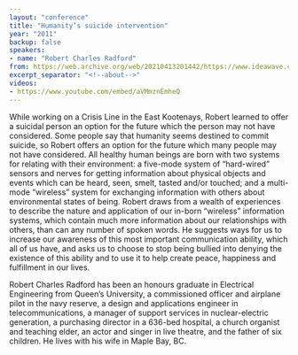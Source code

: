 ```yaml
---
layout: "conference"
title: "Humanity’s suicide intervention"
year: "2011"
backup: false
speakers:
- name: "Robert Charles Radford"
from: https://web.archive.org/web/20210413201442/https://www.ideawave.ca/2011-conference/humanitys-suicide-intervention
excerpt_separator: "<!--about-->"
videos:
- https://www.youtube.com/embed/aVMmznEmheQ
---
```


While working on a Crisis Line in the East Kootenays, Robert learned to offer
a suicidal person an option for the future which the person may not have
considered. Some people say that humanity seems destined to commit suicide, so
Robert offers an option for the future which many people may not have
considered. All healthy human beings are born with two systems for relating
with their environment: a five-mode system of “hard-wired” sensors and nerves
for getting information about physical objects and events which can be heard,
seen, smelt, tasted and/or touched; and a multi-mode “wireless” system for
exchanging information with others about environmental states of being. Robert
draws from a wealth of experiences to describe the nature and application of
our in-born “wireless” information systems, which contain much more
information about our relationships with others, than can any number of spoken
words. He suggests ways for us to increase our awareness of this most
important communication ability, which all of us have, and asks us to choose
to stop being bullied into denying the existence of this ability and to use it
to help create peace, happiness and fulfillment in our lives.

<!--about-->

Robert Charles Radford has been an honours graduate in Electrical
Engineering from Queen’s University, a commissioned officer and airplane pilot
in the navy reserve, a design and applications engineer in telecommunications,
a manager of support services in nuclear-electric generation, a purchasing
director in a 636-bed hospital, a church organist and teaching elder, an actor
and singer in live theatre, and the father of six children. He lives with his
wife in Maple Bay, BC.

